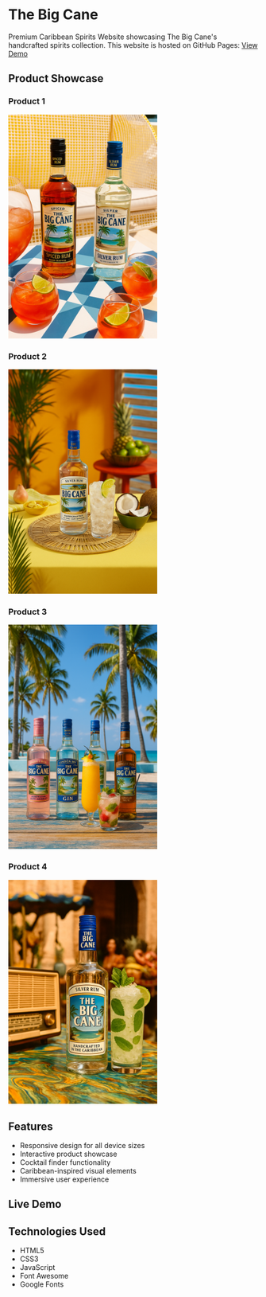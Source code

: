 # The Big Cane

Premium Caribbean Spirits Website showcasing The Big Cane's handcrafted spirits collection.
This website is hosted on GitHub Pages: [View Demo](https://marora1549.github.io/The-BigCane-Rum/index.html)


## Product Showcase

### Product 1
<img src="/assets/images/product-photo1.png" alt="Product 1" width="300"/>

### Product 2
<img src="/assets/images/product-photo2.png" alt="Product 2" width="300"/>

### Product 3
<img src="/assets/images/product-photo3.png" alt="Product 3" width="300"/>

### Product 4
<img src="/assets/images/product-photo4.png" alt="Product 4" width="300"/>


## Features

- Responsive design for all device sizes
- Interactive product showcase
- Cocktail finder functionality
- Caribbean-inspired visual elements
- Immersive user experience

## Live Demo


## Technologies Used

- HTML5
- CSS3
- JavaScript
- Font Awesome
- Google Fonts
